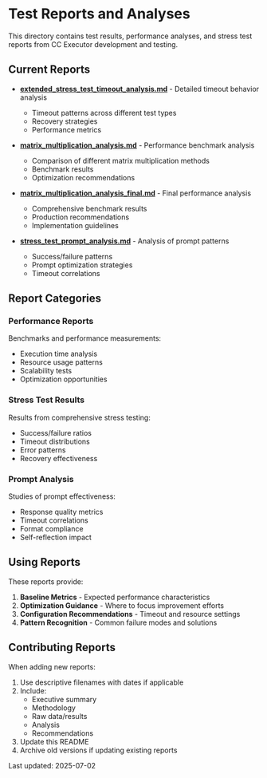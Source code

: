 # Test Reports and Analyses

This directory contains test results, performance analyses, and stress test reports from CC Executor development and testing.

## Current Reports

- **[extended_stress_test_timeout_analysis.md](extended_stress_test_timeout_analysis.md)** - Detailed timeout behavior analysis
  - Timeout patterns across different test types
  - Recovery strategies
  - Performance metrics

- **[matrix_multiplication_analysis.md](matrix_multiplication_analysis.md)** - Performance benchmark analysis
  - Comparison of different matrix multiplication methods
  - Benchmark results
  - Optimization recommendations

- **[matrix_multiplication_analysis_final.md](matrix_multiplication_analysis_final.md)** - Final performance analysis
  - Comprehensive benchmark results
  - Production recommendations
  - Implementation guidelines

- **[stress_test_prompt_analysis.md](stress_test_prompt_analysis.md)** - Analysis of prompt patterns
  - Success/failure patterns
  - Prompt optimization strategies
  - Timeout correlations

## Report Categories

### Performance Reports
Benchmarks and performance measurements:
- Execution time analysis
- Resource usage patterns
- Scalability tests
- Optimization opportunities

### Stress Test Results
Results from comprehensive stress testing:
- Success/failure ratios
- Timeout distributions
- Error patterns
- Recovery effectiveness

### Prompt Analysis
Studies of prompt effectiveness:
- Response quality metrics
- Timeout correlations
- Format compliance
- Self-reflection impact

## Using Reports

These reports provide:
1. **Baseline Metrics** - Expected performance characteristics
2. **Optimization Guidance** - Where to focus improvement efforts
3. **Configuration Recommendations** - Timeout and resource settings
4. **Pattern Recognition** - Common failure modes and solutions

## Contributing Reports

When adding new reports:
1. Use descriptive filenames with dates if applicable
2. Include:
   - Executive summary
   - Methodology
   - Raw data/results
   - Analysis
   - Recommendations
3. Update this README
4. Archive old versions if updating existing reports

Last updated: 2025-07-02